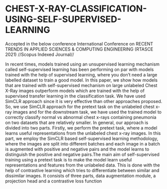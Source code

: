 # CHEST-X-RAY-CLASSIFICATION-USING-SELF-SUPERVISED-LEARNING
Accepted in the below conference
International Conference on
RECENT TRENDS IN APPLIED SCIENCES & COMPUTING ENGINEERING
(RTASCE 2021)
//Scopus Indexed Journal//

  In recent times, models trained using an unsupervised learning mechanism called self-supervised learning has been performing on par with models trained with the help of supervised learning, where you don’t need a large labelled dataset to train a good model. In this paper, we show how models that are trained with self-supervised mechanism on large unlabeled Chest X-Ray images outperform models which are trained with the help of supervised transfer learning in the classification task.
  We have used SimCLR approach since it is very effective than other approaches proposed. So, we use SimCLR approach for the pretext task on the unlabeled chest x-ray images and for the downstream task, we have used the trained model to correctly classify normal vs abnormal chest x-rays containing pneumonia on two datasets that are relatively smaller.
  In general, our approach is divided into two parts. Firstly, we perform the pretext task, where a model learns useful representations from the unlabeled chest x-ray images. In this part, we employ the SimCLR based self-supervised learning methodology, where the images are split into different batches and each image in a batch is augmented with positive and negative pairs and the model learns to distinguish the positive and negative pairs.The main aim of self-supervised training using a pretext task is to make the model learn useful representations and features from the unlabeled data. This is done with the help of contrastive learning which tries to differentiate between similar and dissimilar images. It consists of three parts, data augmentation module, a projection head and a contrastive loss function
